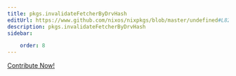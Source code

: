 ```yaml
---
title: pkgs.invalidateFetcherByDrvHash
editUrl: https://www.github.com/nixos/nixpkgs/blob/master/undefined#L82C32
description: pkgs.invalidateFetcherByDrvHash
sidebar:

    order: 8
---
```


<a href="https://www.github.com/nixos/nixpkgs/blob/master/undefined#L82C32">Contribute Now!</a>




